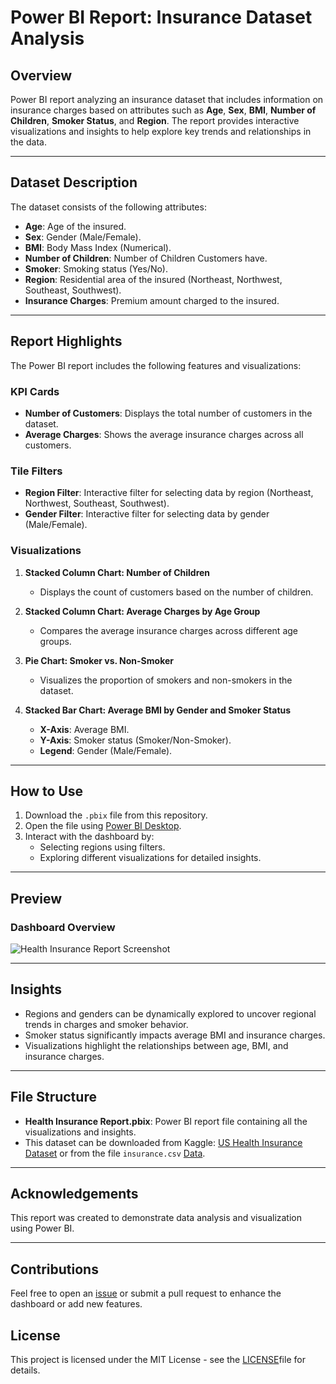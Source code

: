 # Power BI Report: Insurance Dataset Analysis

## Overview
Power BI report analyzing an insurance dataset that includes information on insurance charges based on attributes such as **Age**, **Sex**, **BMI**, **Number of Children**, **Smoker Status**, and **Region**. The report provides interactive visualizations and insights to help explore key trends and relationships in the data.

---

## Dataset Description
The dataset consists of the following attributes:
- **Age**: Age of the insured.
- **Sex**: Gender (Male/Female).
- **BMI**: Body Mass Index (Numerical).
- **Number of Children**: Number of Children Customers have.
- **Smoker**: Smoking status (Yes/No).
- **Region**: Residential area of the insured (Northeast, Northwest, Southeast, Southwest).
- **Insurance Charges**: Premium amount charged to the insured.

---

## Report Highlights
The Power BI report includes the following features and visualizations:

### **KPI Cards**
- **Number of Customers**: Displays the total number of customers in the dataset.
- **Average Charges**: Shows the average insurance charges across all customers.

### **Tile Filters**
- **Region Filter**: Interactive filter for selecting data by region (Northeast, Northwest, Southeast, Southwest).
- **Gender Filter**: Interactive filter for selecting data by gender (Male/Female).

### **Visualizations**
1. **Stacked Column Chart: Number of Children**  
   - Displays the count of customers based on the number of children.

2. **Stacked Column Chart: Average Charges by Age Group**  
   - Compares the average insurance charges across different age groups.

3. **Pie Chart: Smoker vs. Non-Smoker**  
   - Visualizes the proportion of smokers and non-smokers in the dataset.

4. **Stacked Bar Chart: Average BMI by Gender and Smoker Status**  
   - **X-Axis**: Average BMI.  
   - **Y-Axis**: Smoker status (Smoker/Non-Smoker).  
   - **Legend**: Gender (Male/Female).

---

## How to Use
1. Download the `.pbix` file from this repository.
2. Open the file using [Power BI Desktop](https://powerbi.microsoft.com/desktop/).
3. Interact with the dashboard by:
   - Selecting regions using filters.
   - Exploring different visualizations for detailed insights.

---

## Preview
### Dashboard Overview
![Health Insurance Report Screenshot](https://github.com/user-attachments/assets/b9d7c2e0-738b-4b8b-8af8-c71d7bf6e02f)


---

## Insights
- Regions and genders can be dynamically explored to uncover regional trends in charges and smoker behavior.
- Smoker status significantly impacts average BMI and insurance charges.
- Visualizations highlight the relationships between age, BMI, and insurance charges.

---

## File Structure
- **Health Insurance Report.pbix**: Power BI report file containing all the visualizations and insights.
- This dataset can be downloaded from Kaggle: [US Health Insurance Dataset](https://www.kaggle.com/datasets/teertha/ushealthinsurancedataset) or from the file `insurance.csv` [Data](insurance.csv).

---

## Acknowledgements
This report was created to demonstrate data analysis and visualization using Power BI.

---

## Contributions
Feel free to open an [issue](https://github.com/arjunj14/PowerBI/issues) or submit a pull request to enhance the dashboard or add new features.


## License
This project is licensed under the MIT License - see the [LICENSE](LICENSE)file for details.



